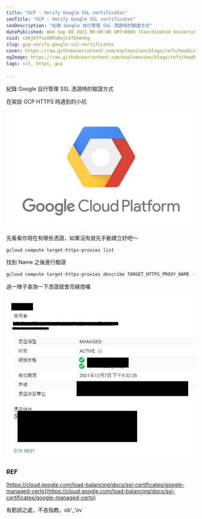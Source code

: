 ```yaml
---
title: "GCP - Verify Google SSL certificates"
seoTitle: "GCP - Verify Google SSL certificates"
seoDescription: "紀錄 Google 自行管理 SSL 憑證時的驗證方式"
datePublished: Wed Sep 08 2021 00:00:00 GMT+0000 (Coordinated Universal Time)
cuid: cm6jbffus000u0ajx1fbheokg
slug: gcp-verify-google-ssl-certificates
cover: https://raw.githubusercontent.com/explooosion/blogs/refs/heads/main/docs/images/2021-09-08_GCP%20-%20Verify%20Google%20SSL%20certificates/banner/1631111893.png
ogImage: https://raw.githubusercontent.com/explooosion/blogs/refs/heads/main/docs/images/2021-09-08_GCP%20-%20Verify%20Google%20SSL%20certificates/banner/1631111893.png
tags: ssl, https, gcp

---
```


紀錄 Google 自行管理 SSL 憑證時的驗證方式

在架設 GCP HTTPS 時遇到的小坑

[![1631111893.png](https://raw.githubusercontent.com/explooosion/blogs/refs/heads/main/docs/images/2021-09-08_GCP%20-%20Verify%20Google%20SSL%20certificates/1631111893.png)](https://cloud.google.com/load-balancing/docs/ssl-certificates/google-managed-certs?authuser=1#console)

先看看你現在有哪些憑證，如果沒有就先手動建立好吧～

```powershell
gcloud compute target-https-proxies list
```

找到 Name 之後進行驗證

```powershell
gcloud compute target-https-proxies describe TARGET_HTTPS_PROXY_NAME --global --format="get(sslCertificates)"
```

過一陣子查詢一下憑證就會亮綠燈囉

[![1631112266.png](https://raw.githubusercontent.com/explooosion/blogs/refs/heads/main/docs/images/2021-09-08_GCP%20-%20Verify%20Google%20SSL%20certificates/1631112266.png)](https://dotblogsfile.blob.core.windows.net/user/robby/8a70c8f8-cce8-4e9d-bf58-99f3c61863aa/1631112266.png)

### REF

[https://cloud.google.com/load-balancing/docs/ssl-certificates/google-managed-certs](https://cloud.google.com/load-balancing/docs/ssl-certificates/google-managed-certs)

有勘誤之處，不吝指教。ob'\_'ov